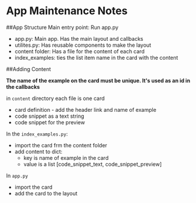 # App Maintenance Notes

##App Structure
Main entry point:  Run app.py

- app.py: Main app.  Has the main layout and callbacks
- utilites.py: Has reusable components to make the layout
- content folder: Has a file for the content of each card
- index_examples:  ties the list item name in the card with the content


##Adding Content

**The name of the example on the card must be unique. It's used
as an id in the callbacks**


in `content` directory each file is one card
  - card definition - add the header link and name of example 
  - code snippet as a text string
  - code snippet for the preview

In the `index_examples.py`:
  - import the card frm the content folder
  - add content to dict:
     - key is name of example in the card
     - value is a list [code_snippet_text, code_snippet_preview]

In `app.py`
 - import the card
 - add the card to the layout
